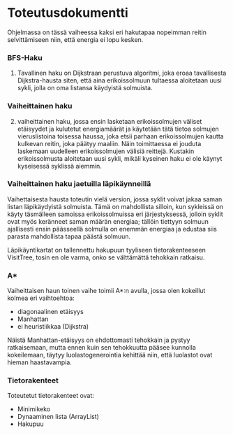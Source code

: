 # Toteutusdokumentti

Ohjelmassa on tässä vaiheessa kaksi eri hakutapaa nopeimman reitin selvittämiseen niin, että energia ei lopu kesken.

### BFS-Haku

1) Tavallinen haku on Dijkstraan perustuva algoritmi, joka eroaa tavallisesta Dijkstra-hausta siten, että aina erikoissolmuun tultaessa aloitetaan uusi sykli, jolla on oma listansa käydyistä solmuista.

### Vaiheittainen haku

2) vaiheittainen haku, jossa ensin lasketaan erikoissolmujen väliset etäisyydet ja kulutetut energiamäärät ja käytetään tätä tietoa solmujen vieruslistoina toisessa haussa, joka etsii parhaan erikoissolmujen kautta kulkevan reitin, joka päätyy maaliin. Näin toimittaessa ei jouduta laskemaan uudelleen erikoissolmujen välisiä reittejä. Kustakin erikoissolmusta aloitetaan uusi sykli, mikäli kyseinen haku ei ole käynyt kyseisessä syklissä aiemmin.

### Vaiheittainen haku jaetuilla läpikäynneillä

Vaihettaisesta hausta toteutin vielä version, jossa syklit voivat jakaa saman listan läpikäydyistä solmuista. Tämä on mahdollista silloin, kun sykleissä on käyty täsmälleen samoissa erikoissolmuissa eri järjestyksessä, jolloin syklit ovat myös keränneet saman määrän energiaa; tällöin tiettyyn solmuun ajallisesti ensin päässeellä solmulla on enemmän energiaa ja edustaa siis parasta mahdollista tapaa päästä solmuun.

Läpikäyntikartat on tallennettu hakupuun tyyliseen tietorakenteeseen VisitTree, tosin en ole varma, onko se välttämättä tehokkain ratkaisu.

### A*

Vaiheittaisen haun toinen vaihe toimii A*:n avulla, jossa olen kokeillut kolmea eri vaihtoehtoa:

* diagonaalinen etäisyys
* Manhattan
* ei heuristiikkaa (Dijkstra)

Näistä Manhattan-etäisyys on ehdottomasti tehokkain ja pystyy ratkaisemaan, mutta ennen kuin sen tehokkuutta pääsee kunnolla kokeilemaan, täytyy luolastogenerointia kehittää niin, että luolastot ovat hieman haastavampia.

### Tietorakenteet

Toteutetut tietorakenteet ovat:

* Minimikeko
* Dynaaminen lista (ArrayList)
* Hakupuu